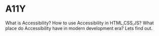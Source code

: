 # A11Y
What is Accessibility? How to use Accessibility in HTML,CSS,JS? What place do Accessibility have in modern development era? Lets find out.
